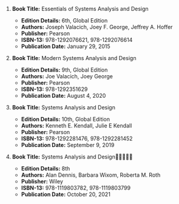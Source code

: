 1. **Book Title:** Essentials of Systems Analysis and Design
   - **Edition Details:** 6th, Global Edition
   - **Authors:** Joseph Valacich, Joey F. George, Jeffrey A. Hoffer
   - **Publisher:** Pearson
   - **ISBN-13:** 978-1292076621, 978-1292076614
   - **Publication Date:** January 29, 2015

2. **Book Title:** Modern Systems Analysis and Design
   - **Edition Details:** 9th, Global Edition
   - **Authors:** Joe Valacich, Joey George
   - **Publisher:** Pearson
   - **ISBN-13:** 978-1292351629
   - **Publication Date:** August 4, 2020

3. **Book Title:** Systems Analysis and Design
   - **Edition Details:** 10th, Global Edition
   - **Authors:** Kenneth E. Kendall, Julie E Kendall
   - **Publisher:** Pearson
   - **ISBN-13:** 978-1292281476, 978-1292281452
   - **Publication Date:** September 9, 2019

4. **Book Title:** Systems Analysis and Design🚨🚨🚨🚨🚨
   - **Edition Details:** 8th
   - **Authors:** Alan Dennis, Barbara Wixom, Roberta M. Roth
   - **Publisher:** Wiley
   - **ISBN-13:** 978-1119803782, 978-1119803799
   - **Publication Date:** October 20, 2021
